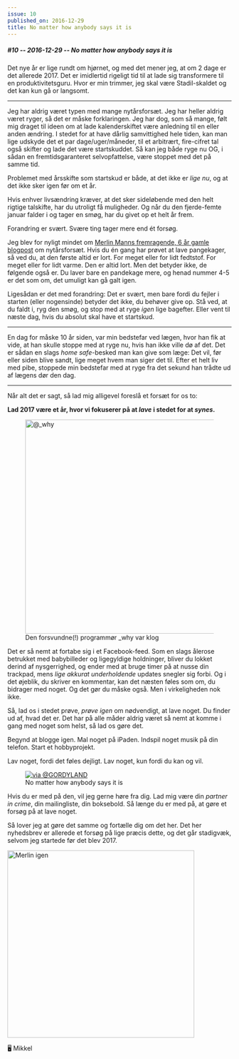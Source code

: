 ```yaml
---
issue: 10
published_on: 2016-12-29
title: No matter how anybody says it is
---
```


##### #10 -- 2016-12-29 -- No matter how anybody says it is

Det nye år er lige rundt om hjørnet, og med det mener jeg, at om 2 dage er det allerede 2017. Det er imidlertid rigeligt tid til at lade sig transformere til en produktivitetsguru. Hvor er min trimmer, jeg skal være Stadil-skaldet og det kan kun gå or langsomt.

---

Jeg har aldrig været typen med mange nytårsforsæt. Jeg har heller aldrig været ryger, så det er måske forklaringen. Jeg har dog, som så mange, følt mig draget til ideen om at lade kalenderskiftet være anledning til en eller anden ændring. I stedet for at have dårlig samvittighed hele tiden, kan man lige udskyde det et par dage/uger/måneder, til et arbitrært, fire-cifret tal også skifter og lade det være startskuddet. Så kan jeg både ryge nu OG, i sådan en fremtidsgaranteret selvopfattelse, være stoppet med det på samme tid.

Problemet med årsskifte som startskud er både, at det ikke er _lige nu_, og at det ikke sker igen før om et år.

Hvis enhver livsændring kræver, at det sker sideløbende med den helt rigtige talskifte, har du utroligt få muligheder. Og når du den fjerde-femte januar falder i og tager en smøg, har du givet op et helt år frem.

Forandring er svært. Svære ting tager mere end ét forsøg.

Jeg blev for nyligt mindet om [Merlin Manns fremragende, 6 år gamle blogpost][merlin's pancakes] om nytårsforsæt. Hvis du én gang har prøvet at lave pangekager, så ved du, at den første altid er lort. For meget eller for lidt fedtstof. For meget eller for lidt varme. Den er altid lort. Men det betyder ikke, de følgende også er. Du laver bare en pandekage mere, og henad nummer 4-5 er det som om, det umuligt kan gå galt igen.

Ligesådan er det med forandring: Det er svært, men bare fordi du fejler i starten (eller nogensinde) betyder det ikke, du behøver give op. Stå ved, at du faldt i, ryg den smøg, og stop med at ryge _igen_ lige bagefter. Eller vent til næste dag, hvis du absolut skal have et startskud.

---

En dag for måske 10 år siden, var min bedstefar ved lægen, hvor han fik at vide, at han skulle stoppe med at ryge nu, hvis han ikke ville dø af det. Det er sådan en slags _home safe_-besked man kan give som læge: Det vil, før eller siden blive sandt, lige meget hvem man siger det til. Efter et helt liv med pibe, stoppede min bedstefar med at ryge fra det sekund han trådte ud af lægens dør den dag.

---

Når alt det er sagt, så lad mig alligevel foreslå et forsæt for os to:

**Lad 2017 være et år, hvor vi fokuserer på at _lave_ i stedet for at _synes_.**

<figure><a href='http://favstar.fm/users/_why/status/881768089'><img src="https://s3.brnbw.com/Screen-Shot-2016-12-29-14-26-27-iIe6iOzgG1.png" alt="@_why" width="480" /></a><figcaption>Den forsvundne(!) programmør _why var klog</figcaption></figure>

Det er så nemt at fortabe sig i et Facebook-feed. Som en slags ålerose betrukket med babybilleder og ligegyldige holdninger, bliver du lokket derind af nysgerrighed, og ender med at bruge timer på at nusse din trackpad, mens _lige akkurat underholdende_ updates snegler sig forbi. Og i det øjeblik, du skriver en kommentar, kan det næsten føles som om, du bidrager med noget. Og det gør du måske også. Men i virkeligheden nok ikke.

Så, lad os i stedet prøve, _prøve igen_ om nødvendigt, at lave noget. Du finder ud af, hvad det er. Det har på alle måder aldrig været så nemt at komme i gang med noget som helst, så lad os gøre det.

Begynd at blogge igen. Mal noget på iPaden. Indspil noget musik på din telefon. Start et hobbyprojekt.

Lav noget, fordi det føles dejligt. Lav noget, kun fordi du kan og vil.

<figure><a href='https://twitter.com/GORDYLAND/status/813263712492474369'><img src='https://s3.brnbw.com/pb-SH11qZGoWT-LLR4VqyPCq.png' alt='via @GORDYLAND' /></a><figcaption>No matter how anybody says it is</figcaption></figure>

Hvis du er med på den, vil jeg gerne høre fra dig. Lad mig være din _partner in crime_, din mailingliste, din boksebold. Så længe du er med på, at gøre et forsøg på at lave noget.

Så lover jeg at gøre det samme og fortælle dig om det her. Det her nyhedsbrev er allerede et forsøg på lige præcis dette, og det går stadigvæk, selvom jeg startede før det blev 2017.

<a href='https://twitter.com/hotdogsladies/status/814731283741876224'><img src='https://s3.brnbw.com/pb-mSTRQyIPF5-AHOq3YMGrz.png' alt='Merlin igen' width='420' /></a>

🖥 Mikkel

[merlin's pancakes]: http://www.43folders.com/2011/01/07/first-pancake
